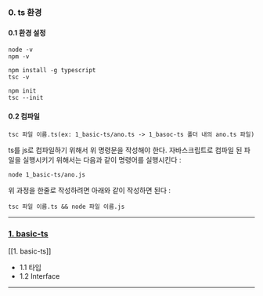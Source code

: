 ### 0. ts 환경
#### 0.1 환경 설정
```
node -v
npm -v

npm install -g typescript
tsc -v

npm init
tsc --init
```

#### 0.2 컴파일
```
tsc 파일 이름.ts(ex: 1_basic-ts/ano.ts -> 1_basoc-ts 폴더 내의 ano.ts 파일)
```
ts를 js로 컴파일하기 위해서 위 명령문을 작성해야 한다. 자바스크립트로 컴파일 된 파일을 실행시키기 위해서는 다음과 같이 명령어를 실행시킨다 :
```
node 1_basic-ts/ano.js
```

위 과정을 한줄로 작성하려면 아래와 같이 작성하면 된다 :
```
tsc 파일 이름.ts && node 파일 이름.js
```

---
### [1. basic-ts](https://github.com/1Dohyeon/Study-TypeScript/tree/main/1_basic-ts)

[[1. basic-ts]]
- 1.1 타입
- 1.2 Interface

---

